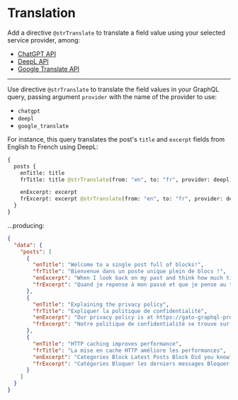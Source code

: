 # Translation

Add a directive `@strTranslate` to translate a field value using your selected service provider, among:

- <a href="https://openai.com/api/" target="_blank">ChatGPT API</a>
- <a href="https://www.deepl.com/en/products/api" target="_blank">DeepL API</a>
- <a href="https://cloud.google.com/translate" target="_blank">Google Translate API</a>

<!-- [Watch “How to use the Translation extension” on YouTube](https://www.youtube.com/watch?v=@todo) -->

---

Use directive `@strTranslate` to translate the field values in your GraphQL query, passing argument `provider` with the name of the provider to use:

- `chatgpt`
- `deepl`
- `google_translate`

For instance, this query translates the post's `title` and `excerpt` fields from English to French using DeepL:

```graphql
{
  posts {
    enTitle: title
    frTitle: title @strTranslate(from: "en", to: "fr", provider: deepl)

    enExcerpt: excerpt    
    frExcerpt: excerpt @strTranslate(from: "en", to: "fr", provider: deepl)
  }
}
```

...producing:

```json
{
  "data": {
    "posts": [
      {
        "enTitle": "Welcome to a single post full of blocks!",
        "frTitle": "Bienvenue dans un poste unique plein de blocs !",
        "enExcerpt": "When I look back on my past and think how much time I wasted on nothing, how much time has been lost in futilities, errors, laziness, incapacity to live; how little I appreciated it, how many times I sinned against my heart and soul-then my heart bleeds. Life is a gift, life is happiness, every&hellip;",
        "frExcerpt": "Quand je repense à mon passé et que je pense au temps que j'ai perdu pour rien, au temps perdu en futilités, en erreurs, en paresse, en incapacité de vivre ; combien je l'ai peu apprécié, combien de fois j'ai péché contre mon cœur et mon âme, alors mon cœur saigne. La vie est un cadeau, la vie est un bonheur, chaque&hellip;"
      },
      {
        "enTitle": "Explaining the privacy policy",
        "frTitle": "Expliquer la politique de confidentialité",
        "enExcerpt": "Our privacy policy is at https://gato-graphql-pro.lndo.site/privacy/, and we are based in Carimano.",
        "frExcerpt": "Notre politique de confidentialité se trouve sur https://gato-graphql-pro.lndo.site/privacy/, et nous sommes basés à Carimano."
      },
      {
        "enTitle": "HTTP caching improves performance",
        "frTitle": "La mise en cache HTTP améliore les performances",
        "enExcerpt": "Categories Block Latest Posts Block Did you know? We are not rich by what we possess but by what we can do without. Patience is the strength of the weak, impatience is the weakness of the strong.",
        "frExcerpt": "Catégories Bloquer les derniers messages Bloquer Le saviez-vous ? Nous ne sommes pas riches de ce que nous possédons mais de ce dont nous pouvons nous passer. La patience est la force du faible, l'impatience est la faiblesse du fort."
      }
    ]
  }
}
```
